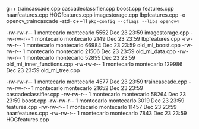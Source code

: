 
g++ traincascade.cpp cascadeclassifier.cpp boost.cpp features.cpp haarfeatures.cpp HOGfeatures.cpp imagestorage.cpp lbpfeatures.cpp -o opencv_traincascade -std=c++11 `pkg-config --cflags --libs opencv4`






-rw-rw-r-- 1 montecarlo montecarlo   5552 Dec 23 23:59 imagestorage.cpp
-rw-rw-r-- 1 montecarlo montecarlo   2149 Dec 23 23:59 lbpfeatures.cpp
-rw-rw-r-- 1 montecarlo montecarlo  66984 Dec 23 23:59 old_ml_boost.cpp
-rw-rw-r-- 1 montecarlo montecarlo  21506 Dec 23 23:59 old_ml_data.cpp
-rw-rw-r-- 1 montecarlo montecarlo  52855 Dec 23 23:59 old_ml_inner_functions.cpp
-rw-rw-r-- 1 montecarlo montecarlo 129986 Dec 23 23:59 old_ml_tree.cpp



-rw-rw-r-- 1 montecarlo montecarlo   4577 Dec 23 23:59 traincascade.cpp
-rw-rw-r-- 1 montecarlo montecarlo  21652 Dec 23 23:59 cascadeclassifier.cpp
-rw-rw-r-- 1 montecarlo montecarlo  58264 Dec 23 23:59 boost.cpp
-rw-rw-r-- 1 montecarlo montecarlo   3019 Dec 23 23:59 features.cpp
-rw-rw-r-- 1 montecarlo montecarlo  11457 Dec 23 23:59 haarfeatures.cpp
-rw-rw-r-- 1 montecarlo montecarlo   7843 Dec 23 23:59 HOGfeatures.cpp





